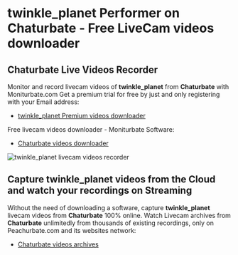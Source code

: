 # twinkle_planet Performer on Chaturbate - Free LiveCam videos downloader

## Chaturbate Live Videos Recorder

Monitor and record livecam videos of **twinkle_planet** from **Chaturbate** with Moniturbate.com
Get a premium trial for free by just and only registering with your Email address:
* [twinkle_planet Premium videos downloader](https://moniturbate.com/request-demo-licence-key.html)

Free livecam videos downloader - Moniturbate Software:
* [Chaturbate videos downloader](https://moniturbate.com/moniturbate-download-software.html)

![twinkle_planet livecam videos recorder](https://peachurnet.com/templates/moniturbate-software.png)


## Capture twinkle_planet videos from the Cloud and watch your recordings on Streaming

Without the need of downloading a software, capture **twinkle_planet** livecam videos from **Chaturbate** 100% online.
Watch Livecam archives from **Chaturbate** unlimitedly from thousands of existing recordings, only on Peachurbate.com and its websites network:
* [Chaturbate videos archives](https://peachurnet.com/)